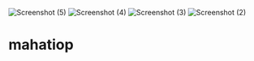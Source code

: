 ![Screenshot (5)](https://github.com/user-attachments/assets/a1f48c94-5b31-4c22-a7de-dfe4d3d6a4e6)
![Screenshot (4)](https://github.com/user-attachments/assets/f1e8f4a3-6d3d-4630-af2b-28f1db25ac61)
![Screenshot (3)](https://github.com/user-attachments/assets/c8035f7d-9f33-49e4-a52f-0d49378b2de0)
![Screenshot (2)](https://github.com/user-attachments/assets/3b7704d1-7846-472b-9865-1828be8ad1fb)
# mahatiop
